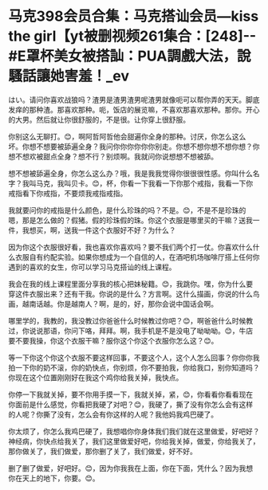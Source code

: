 # 马克398会员合集：马克搭讪会员—kiss the girl【yt被删视频261集合：[248]--#E罩杯美女被搭訕：PUA調戲大法，說騷話讓她害羞！_ev

はい。请问你喜欢战狼吗？渣男是渣男渣男呢渣男就像呃可以帮你弄的天天。脚底发痒的那种渣。那喜欢那种。呃，饭店的展览嘛，不喜欢那喜欢那种。那你。开心的大男。然后就让你很舒服的，不是很。让你穿上很舒服。

你别这么无聊打。😊，啊阿哲阿哲他会甜遍你全身的那种。讨厌，你怎么这么坏。你想不想要被舔遍全身？我问你你你你你你别走。你想不想你想不想你想？你想不想欢被甜点全身？想不行？别烦啊。我就问你说想想不想被舔。

想不想被舔遍全身，你怎么这么办？哦，我是我我觉得你很很很性感。你叫什么名字？我叫马克，我叫贝卡。😊，杯，你看一下我看一下你那个戒指，我看一下你戒指看下你戒指，不要烦我戒指戒指。

我就要问你的戒指是什么颜色，是什么珍珠的吗？不是。😊，不是不是珍珠的嗯，那是怎么做的？假猪。假的珍珠假的珠。你这个衣服是哪里买的干嘛？送我一件，我想买，啊，送我一件这个衣服好不好？为什么？

因为你这个衣服很好看，我也喜欢你喜欢吗？要不我们两个打一仗。你喜欢什么什么衣服自有约配实验。如果你想成为一个自信的人，在酒吧机场咖啡厅搭上任何你遇到的喜欢的女生，你可以学习马克搭讪的线上课程。

我会在我的线上课程里面分享我的核心把妹秘籍。😊，我跳你。嘿，你为什么要穿这件衣服出来？还有干我。你说的是什么？方言啊。这什么描画，你说的什么鸟画，越南话越。你是越南人？啊，是的，好，那你会说中国话会啊。

哪里学的，我教的，我没教过你爸爸什么时候教过你吧？😊，啊爸爸什么时候教过，你说说那语，你问下咯，拜拜。啊，我手机是不是没电了呦呦呦。😊，牛店要不要我操，你这个衣服干嘛？服你这个你这个衣服你怎么这？😊。

等一下你这个你这个衣服不要这样回事，不要这个人，这个人怎么回事？你你你我拍一下你的奶不滚，你的奶快点，你别烦，你不要拍我，你给我口，别你知道吗？你现在这个位置刚刚好在我这个鸡你给我关掉，我快点。

你停一下我就关掉，要不你用手摸一下，我就关掉，紧，😊，你看看你看看现在你面前是什么感觉，你看把我硬了对吧？😊，我硬了，撕了没有你怎么会有这样的人呢？你撕了没有，怎么会有你这样的人呢？我他妈我鸡巴硬了。

你太烦了，你怎么我鸡巴硬了，我想唱你你身体我们我们就在这里做爱，好吧好？神经病，你快点给我关了，我们这里做爱好吧，你给我关掉，做爱，你给我关了，那你做关了，我们做爱，那你删了关了，我们做爱，好不好。

删了删了做爱，好吧好。😊，因为你我我在上面，你在下面，凭什么？因为我想你在天上的地下，你要。😊。